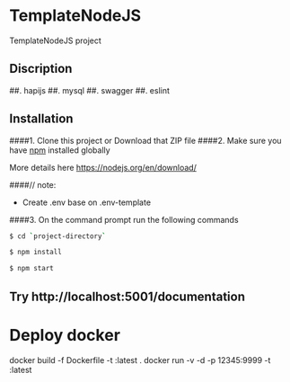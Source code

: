 # TemplateNodeJS
TemplateNodeJS project
## Discription
##. hapijs
##. mysql
##. swagger
##. eslint
## Installation
####1. Clone this project or Download that ZIP file
####2.  Make sure you have [npm](https://www.npmjs.org/) installed globally

More details here
https://nodejs.org/en/download/ 

####// note:
 - Create .env base on .env-template

####3. On the command prompt run the following commands

```sh
$ cd `project-directory`
```
```sh
$ npm install 
```
```sh
$ npm start
```

## Try http://localhost:5001/documentation

# Deploy docker
docker build -f Dockerfile -t <tencontainer>:latest .
docker run -v -d -p 12345:9999 -t <tencontainer>:latest
